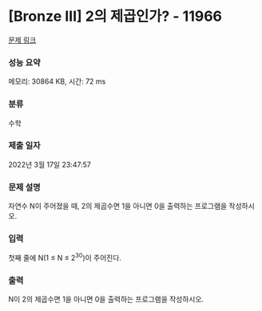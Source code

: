 # [Bronze III] 2의 제곱인가? - 11966 

[문제 링크](https://www.acmicpc.net/problem/11966) 

### 성능 요약

메모리: 30864 KB, 시간: 72 ms

### 분류

수학

### 제출 일자

2022년 3월 17일 23:47:57

### 문제 설명

<p>자연수 N이 주어졌을 때, 2의 제곱수면 1을 아니면 0을 출력하는 프로그램을 작성하시오.</p>

### 입력 

 <p>첫째 줄에 N(1 ≤ N ≤ 2<sup>30</sup>)이 주어진다.</p>

### 출력 

 <p>N이 2의 제곱수면 1을 아니면 0을 출력하는 프로그램을 작성하시오.</p>

